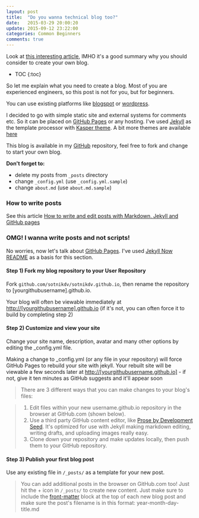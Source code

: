 ```yaml
---
layout: post
title:  "Do you wanna technical blog too?"
date:   2015-03-29 20:00:20
update: 2015-09-12 23:22:00
categories: Common Beginners
comments: true
---
```


Look at [this interesting article](http://blog.vjeux.com/2011/analysis/start-a-technical-blog-its-worth-it.html), IMHO it's a good summary why you should consider to create your own blog.

* TOC
{:toc}

So let me explain what you need to create a blog. Most of you are experienced engineers, so this post is not for you, but for beginners.

You can use existing platforms like [blogspot](http://blogspot.com) or [wordpress](http://wordpress.com).

I decided to go with simple static site and external systems for comments etc. So it can be placed on [GitHub Pages][pages-gh] or any hosting. I've used [Jekyll][jekyll] as the template processor with [Kasper theme][kasper]. A bit more themes are available [here](http://jekyllthemes.org/)

This blog is available in my [GitHub](https://github.com/sotnikdv/sotnikdv.github.io) repository, feel free to fork and change to start your own blog. 

**Don't forget to:**

- delete my posts from `_posts` directory
- change `_config.yml` (use `_config.yml.sample`)
- change `about.md` (use `about.md.sample`)

### How to write posts

See this article [How to write and edit posts with Markdown, Jekyll and GitHub pages](http://rndblog.github.io/common/2015/09/12/how-to-write-posts-with-jekyll.html)

### OMG! I wanna write posts and not scripts!

No worries, now let's talk about [GitHub Pages][pages-gh]. I've used [Jekyll Now README](https://github.com/barryclark/jekyll-now/blob/master/README.md) as a basis for this section.

#### Step 1) Fork my blog repository to your User Repository

Fork `github.com/sotnikdv/sotnikdv.github.io`, then rename the repository to [yourgithubusername].github.io.

Your blog will often be viewable immediately at <http://[yourgithubusername].github.io> (if it's not, you can often force it to build by completing step 2)

#### Step 2) Customize and view your site

Change your site name, description, avatar and many other options by editing the _config.yml file.

Making a change to _config.yml (or any file in your repository) will force GitHub Pages to rebuild your site with jekyll. Your rebuilt site will be viewable a few seconds later at <http://[yourgithubusername.github.io]> - if not, give it ten minutes as GitHub suggests and it'll appear soon

> There are 3 different ways that you can make changes to your blog's files:

> 1. Edit files within your new username.github.io repository in the browser at GitHub.com (shown below).
> 2. Use a third party GitHub content editor, like [Prose by Development Seed](http://prose.io). It's optimized for use with Jekyll making markdown editing, writing drafts, and uploading images really easy.
> 3. Clone down your repository and make updates locally, then push them to your GitHub repository.

#### Step 3) Publish your first blog post

Use any existing file in `/_posts/` as a template for your new post.

> You can add additional posts in the browser on GitHub.com too! Just hit the + icon in `/_posts/` to create new content. Just make sure to include the [front-matter](http://jekyllrb.com/docs/frontmatter/) block at the top of each new blog post and make sure the post's filename is in this format: year-month-day-title.md

[pages-gh]: http://pages.github.com
[jekyll]: http://jekyllrb.com
[kasper]: https://github.com/rosario/kasper
